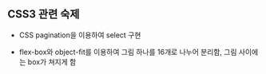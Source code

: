 ## CSS3 관련 숙제

- CSS pagination을 이용하여 select 구현

- flex-box와 object-fit를 이용하여 그림 하나를 16개로 나누어 분리함, 그림 사이에는 box가 쳐지게 함
